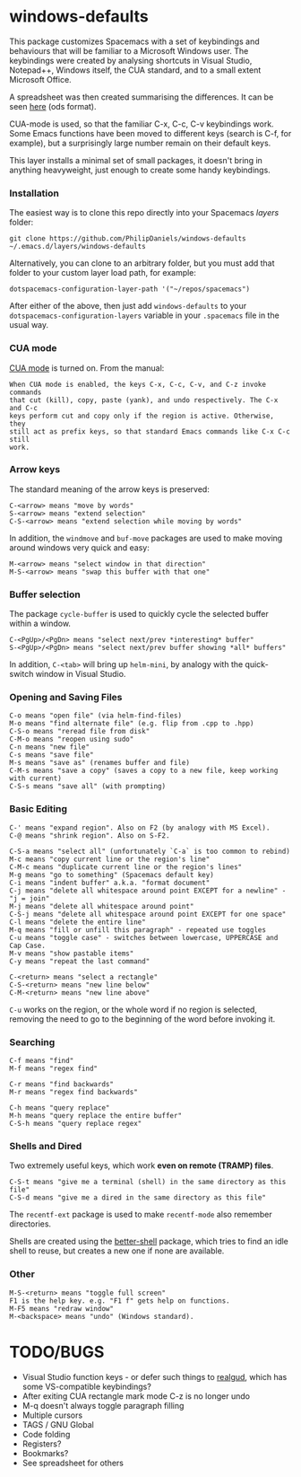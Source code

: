 # windows-defaults

This package customizes Spacemacs with a set of keybindings and behaviours that
will be familiar to a Microsoft Windows user. The keybindings were created by
analysing shortcuts in Visual Studio, Notepad++, Windows itself, the CUA
standard, and to a small extent Microsoft Office.

A spreadsheet was then created summarising the differences. It can be
seen [here](windows_keys.ods) (ods format).

CUA-mode is used, so that the familiar C-x, C-c, C-v keybindings work. Some
Emacs functions have been moved to different keys (search is C-f, for example),
but a surprisingly large number remain on their default keys.

This layer installs a minimal set of small packages, it doesn't bring in
anything heavyweight, just enough to create some handy keybindings.

### Installation

The easiest way is to clone this repo directly into your Spacemacs *layers* folder:

    git clone https://github.com/PhilipDaniels/windows-defaults ~/.emacs.d/layers/windows-defaults

Alternatively, you can clone to an arbitrary folder, but you must add that
folder to your custom layer load path, for example:

    dotspacemacs-configuration-layer-path '("~/repos/spacemacs")

After either of the above, then just add `windows-defaults` to your
`dotspacemacs-configuration-layers` variable in your `.spacemacs` file in the usual way.

### CUA mode

[CUA mode](https://www.gnu.org/software/emacs/manual/html_node/emacs/CUA-Bindings.html) is
turned on. From the manual:

    When CUA mode is enabled, the keys C-x, C-c, C-v, and C-z invoke commands
    that cut (kill), copy, paste (yank), and undo respectively. The C-x and C-c
    keys perform cut and copy only if the region is active. Otherwise, they
    still act as prefix keys, so that standard Emacs commands like C-x C-c still
    work.

### Arrow keys

The standard meaning of the arrow keys is preserved:

    C-<arrow> means "move by words"
    S-<arrow> means "extend selection"
    C-S-<arrow> means "extend selection while moving by words"

In addition, the `windmove` and `buf-move` packages are used to make moving
around windows very quick and easy:

    M-<arrow> means "select window in that direction"
    M-S-<arrow> means "swap this buffer with that one"

### Buffer selection

The package `cycle-buffer` is used to quickly cycle the selected buffer within a
window.

    C-<PgUp>/<PgDn> means "select next/prev *interesting* buffer"
    S-<PgUp>/<PgDn> means "select next/prev buffer showing *all* buffers"

In addition, `C-<tab>` will bring up `helm-mini`, by analogy with the
quick-switch window in Visual Studio.

### Opening and Saving Files

    C-o means "open file" (via helm-find-files)
    M-o means "find alternate file" (e.g. flip from .cpp to .hpp)
    C-S-o means "reread file from disk"
    C-M-o means "reopen using sudo"
    C-n means "new file"
    C-s means "save file"
    M-s means "save as" (renames buffer and file)
    C-M-s means "save a copy" (saves a copy to a new file, keep working with current)
    C-S-s means "save all" (with prompting)

### Basic Editing

    C-' means "expand region". Also on F2 (by analogy with MS Excel).
    C-@ means "shrink region". Also on S-F2.

    C-S-a means "select all" (unfortunately `C-a` is too common to rebind)
    M-c means "copy current line or the region's line"
    C-M-c means "duplicate current line or the region's lines"
    M-g means "go to something" (Spacemacs default key)
    C-i means "indent buffer" a.k.a. "format document"
    C-j means "delete all whitespace around point EXCEPT for a newline" - "j = join"
    M-j means "delete all whitespace around point"
    C-S-j means "delete all whitespace around point EXCEPT for one space"
    C-l means "delete the entire line"
    M-q means "fill or unfill this paragraph" - repeated use toggles
    C-u means "toggle case" - switches between lowercase, UPPERCASE and Cap Case.
    M-v means "show pastable items"
    C-y means "repeat the last command"

    C-<return> means "select a rectangle"
    C-S-<return> means "new line below"
    C-M-<return> means "new line above"

`C-u` works on the region, or the whole word if no region is selected, removing
the need to go to the beginning of the word before invoking it.

### Searching

    C-f means "find"
    M-f means "regex find"

    C-r means "find backwards"
    M-r means "regex find backwards"

    C-h means "query replace"
    M-h means "query replace the entire buffer"
    C-S-h means "query replace regex"

### Shells and Dired

Two extremely useful keys, which work **even on remote (TRAMP) files**.

    C-S-t means "give me a terminal (shell) in the same directory as this file"
    C-S-d means "give me a dired in the same directory as this file"

The `recentf-ext` package is used to make `recentf-mode` also remember directories.

Shells are created using
the [better-shell](https://github.com/killdash9/better-shell) package, which
tries to find an idle shell to reuse, but creates a new one if none are available.

### Other

    M-S-<return> means "toggle full screen"
    F1 is the help key. e.g. "F1 f" gets help on functions.
    M-F5 means "redraw window"
    M-<backspace> means "undo" (Windows standard).

# TODO/BUGS

* Visual Studio function keys - or defer such things
  to [realgud](https://github.com/realgud/realgud), which has some VS-compatible
  keybindings?
* After exiting CUA rectangle mark mode C-z is no longer undo
* M-q doesn't always toggle paragraph filling
* Multiple cursors
* TAGS / GNU Global
* Code folding
* Registers?
* Bookmarks?
* See spreadsheet for others
